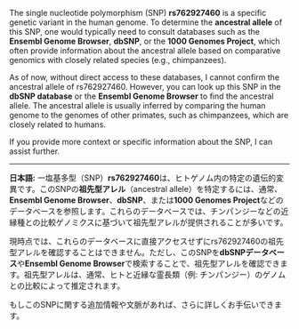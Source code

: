 The single nucleotide polymorphism (SNP) **rs762927460** is a specific genetic variant in the human genome. To determine the **ancestral allele** of this SNP, one would typically need to consult databases such as the **Ensembl Genome Browser**, **dbSNP**, or the **1000 Genomes Project**, which often provide information about the ancestral allele based on comparative genomics with closely related species (e.g., chimpanzees).

As of now, without direct access to these databases, I cannot confirm the ancestral allele of rs762927460. However, you can look up this SNP in the **dbSNP database** or the **Ensembl Genome Browser** to find the ancestral allele. The ancestral allele is usually inferred by comparing the human genome to the genomes of other primates, such as chimpanzees, which are closely related to humans.

If you provide more context or specific information about the SNP, I can assist further.

---

**日本語:**
一塩基多型（SNP）**rs762927460**は、ヒトゲノム内の特定の遺伝的変異です。このSNPの**祖先型アレル**（ancestral allele）を特定するには、通常、**Ensembl Genome Browser**、**dbSNP**、または**1000 Genomes Project**などのデータベースを参照します。これらのデータベースでは、チンパンジーなどの近縁種との比較ゲノミクスに基づいて祖先型アレルが提供されることが多いです。

現時点では、これらのデータベースに直接アクセスせずにrs762927460の祖先型アレルを確認することはできません。ただし、このSNPを**dbSNPデータベース**や**Ensembl Genome Browser**で検索することで、祖先型アレルを確認できます。祖先型アレルは、通常、ヒトと近縁な霊長類（例: チンパンジー）のゲノムとの比較によって推定されます。

もしこのSNPに関する追加情報や文脈があれば、さらに詳しくお手伝いできます。